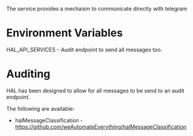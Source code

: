 
The service provides a mechaism to communicate directly with telegram

# Environment Variables
HAL_API_SERVICES - Audit endpoint to send all messages too. 


# Auditing
HAL has been designed to allow for all messages to be send to an audit endpoint.

The following are available:
* halMessageClassification - https://github.com/weAutomateEverything/halMessageClassification